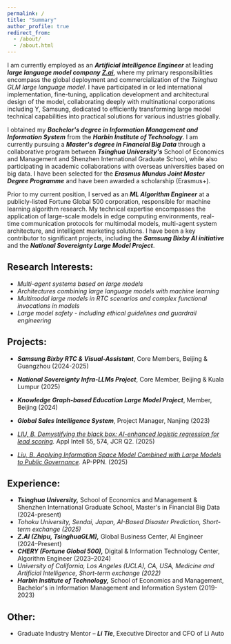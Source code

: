 ```yaml
---
permalink: /
title: "Summary"
author_profile: true
redirect_from: 
  - /about/
  - /about.html
---
```

I am currently employed as an _**Artificial Intelligence Engineer**_ at leading _**large language model company [Z.ai](https://z.ai)**_, where my primary responsibilities encompass the global deployment and commercialization of the *Tsinghua GLM large language model*. I have participated in or led international implementation, fine-tuning, application development and architectural design of the model, collaborating deeply with multinational corporations including Y, Samsung, dedicated to efficiently transforming large model technical capabilities into practical solutions for various industries globally.

I obtained my _**Bachelor's degree in Information Management and Information System**_ from the _**Harbin Institute of Technology**_. I am currently pursuing a _**Master's degree in Financial Big Data**_ through a collaborative program between _**Tsinghua University's**_ School of Economics and Management and Shenzhen International Graduate School, while also participating in academic collaborations with overseas universities based on big data. I have been selected for the _**Erasmus Mundus Joint Master Degree Programme**_ and have been awarded a scholarship (Erasmus+).

Prior to my current position, I served as an _**ML Algorithm Engineer**_ at a publicly-listed Fortune Global 500 corporation, responsible for machine learning algorithm research. My technical expertise encompasses the application of large-scale models in edge computing environments, real-time communication protocols for multimodal models, multi-agent system architecture, and intelligent marketing solutions. I have been a key contributor to significant projects, including the _**Samsung Bixby AI initiative**_ and the _**National Sovereignty Large Model Project**_.

Research Interests:
------
* _Multi-agent systems based on large models_
* _Architectures combining large language models with machine learning_
* _Multimodal large models in RTC scenarios and complex functional invocations in models_
* _Large model safety - including ethical guidelines and guardrail engineering_

Projects:
------
* _**Samsung Bixby RTC & Visual-Assistant**_, Core Members, Beijing & Guangzhou  (2024-2025)
* _**National Sovereignty Infra-LLMs Project**_, Core Member, Beijing & Kuala Lumpur  (2025)
* _**Knowledge Graph-based Education Large Model Project**_, Member, Beijing  (2024)
* _**Global Sales Intelligence System**_, Project Manager, Nanjing  (2023)

* _[LIU, B. Demystifying the black box: AI-enhanced logistic regression for lead scoring](https://doi.org/10.1007/s10489-025-06430-4)._ Appl Intell 55, 574, JCR Q2. (2025)
* _[Liu, B. Applying Information Space Model Combined with Large Models to Public Governance](https://www.asiapacificppn.org)._ AP-PPN. (2025)

Experience:
------
* _**Tsinghua University,**_ School of Economics and Management & Shenzhen International Graduate School, Master's in Financial Big Data (2024-present)
* *Tohoku University, Sendai, Japan, AI-Based Disaster Prediction, Short-term exchange (2025)*
* _**Z.AI (Zhipu, TsinghuaGLM),**_ Global Business Center, AI Engineer (2024–Present)
* _**CHERY (Fortune Global 500),**_ Digital & Information Technology Center, Algorithm Engineer (2023–2024)
* *University of California, Los Angeles (UCLA), CA, USA, Medicine and Artificial Intelligence, Short-term exchange (2022)*
* _**Harbin Institute of Technology,**_ School of Economics and Management, Bachelor's in Information Management and Information System (2019-2023)

Other:
------
* Graduate Industry Mentor – _**Li Tie**_, Executive Director and CFO of Li Auto 
